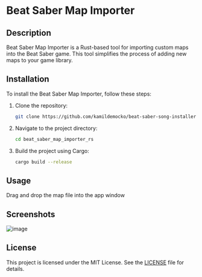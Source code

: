 # Beat Saber Map Importer

## Description
Beat Saber Map Importer is a Rust-based tool for importing custom maps into the Beat Saber game. This tool simplifies the process of adding new maps to your game library.

## Installation
To install the Beat Saber Map Importer, follow these steps:

1. Clone the repository:
    ```sh
    git clone https://github.com/kamildemocko/beat-saber-song-installer.git
    ```
2. Navigate to the project directory:
    ```sh
    cd beat_saber_map_importer_rs
    ```
3. Build the project using Cargo:
    ```sh
    cargo build --release
    ```

## Usage
Drag and drop the map file into the app window

## Screenshots
![image](https://github.com/user-attachments/assets/c502cf9f-6d9d-40f5-922e-ee23b3064d1c)

## License
This project is licensed under the MIT License. See the [LICENSE](LICENSE) file for details.
